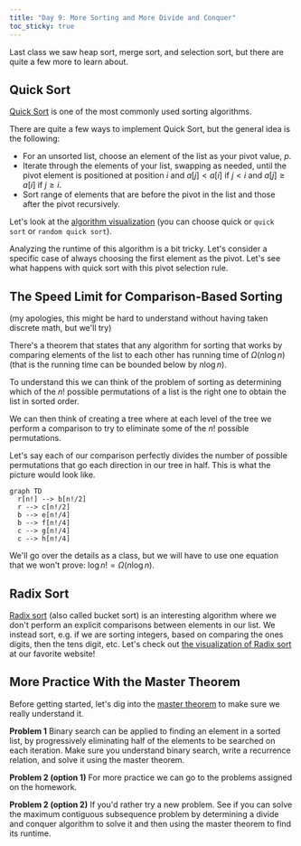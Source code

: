 ```yaml
---
title: "Day 9: More Sorting and More Divide and Conquer"
toc_sticky: true
---
```

Last class we saw heap sort, merge sort, and selection sort, but there are quite a few more to learn about.

## Quick Sort

[Quick Sort](https://en.wikipedia.org/wiki/Quicksort) is one of the most commonly used sorting algorithms.

There are quite a few ways to implement Quick Sort, but the general idea is the following:
* For an unsorted list, choose an element of the list as your pivot value, $p$.
* Iterate through the elements of your list, swapping as needed, until the pivot element is positioned at position $i$ and $a[j] < a[i]$ if $j < i$ and $a[j] \geq a[i]$ if $j \geq i$.
* Sort range of elements that are before the pivot in the list and those after the pivot recursively.

Let's look at the [algorithm visualization](https://visualgo.net/en/sorting) (you can choose quick or ``quick sort`` or ``random quick sort``).

Analyzing the runtime of this algorithm is a bit tricky.  Let's consider a specific case of always choosing the first element as the pivot.  Let's see what happens with quick sort with this pivot selection rule.

## The Speed Limit for Comparison-Based Sorting

(my apologies, this might be hard to understand without having taken discrete math, but we'll try)

There's a theorem that states that any algorithm for sorting that works by comparing elements of the list to each other has running time of $\Omega(n \log n)$ (that is the running time can be bounded below by $n \log n$).

To understand this we can think of the problem of sorting as determining which of the $n!$ possible permutations of a list is the right one to obtain the list in sorted order.

We can then think of creating a tree where at each level of the tree we perform a comparison to try to eliminate some of the $n!$ possible permutations.

Let's say each of our comparison perfectly divides the number of possible permutations that go each direction in our tree in half.  This is what the picture would look like.

```mermaid!
graph TD
  r[n!] --> b[n!/2]
  r --> c[n!/2]
  b --> e[n!/4]
  b --> f[n!/4]
  c --> g[n!/4]
  c --> h[n!/4]
```

We'll go over the details as a class, but we will have to use one equation that we won't prove: $\log n! = \Omega(n \log n)$.

## Radix Sort

[Radix sort](https://en.wikipedia.org/wiki/Radix_sort) (also called bucket sort) is an interesting algorithm where we don't perform an explicit comparisons between elements in our list.  We instead sort, e.g. if we are sorting integers, based on comparing the ones digits, then the tens digit, etc.  Let's check out [the visualization of Radix sort](https://visualgo.net/en/sorting) at our favorite website!

## More Practice With the Master Theorem

Before getting started, let's dig into the [master theorem](https://en.wikipedia.org/wiki/Master_theorem_(analysis_of_algorithms)) to make sure we really understand it.

**Problem 1** Binary search can be applied to finding an element in a sorted list, by progressively eliminating half of the elements to be searched on each iteration.  Make sure you understand binary search, write a recurrence relation, and solve it using the master theorem.


**Problem 2 (option 1)** For more practice we can go to the problems assigned on the homework.

**Problem 2 (option 2)** If you'd rather try a new problem.  See if you can solve the maximum contiguous subsequence problem by determining a divide and conquer algorithm to solve it and then using the master theorem to find its runtime.